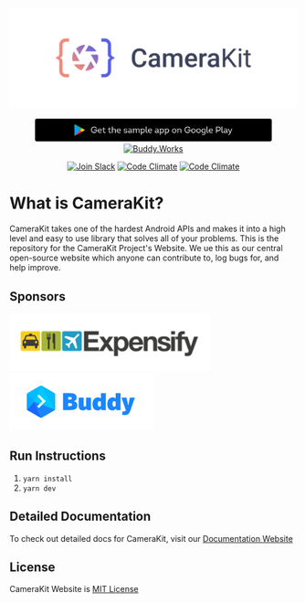 <p align="center">
    <a href="https://camerakit.website" target="_blank">
        <img alt='CameraKit Header' src='.repo/gh-readme-header.svg' />
    </a>
</p>

<p align="center">
    <a href="https://play.google.com/store/apps/details?id=com.camerakit.demo&hl=en" target="_blank">
        <img alt='CameraKit Header' height="42px" src='.repo/gh-readme-app.svg'/>
    </a>
    <a href="https://buddy.works/" target="_blank">
        <img alt='Buddy.Works' height="42px" src='https://assets.buddy.works/automated-dark.svg'/>
    </a>
</p>

<p align="center">
    <a href="https://join-slack.camerakit.website"><img src="https://join-slack.camerakit.website/badge.svg" alt="Join Slack"></a>
    <a href="https://codeclimate.com/github/wonderkiln/CameraKit-Android"><img src="https://codeclimate.com/github/wonderkiln/CameraKit-Android/badges/coverage.svg" alt="Code Climate"></a>
    <a href="https://codeclimate.com/github/wonderkiln/CameraKit-Android"><img src="https://codeclimate.com/github/wonderkiln/CameraKit-Android/badges/issue_count.svg" alt="Code Climate"></a>
</p>

# What is CameraKit?

CameraKit takes one of the hardest Android APIs and makes it into a high level and easy to use library that solves all of your problems. This is the repository for the CameraKit Project's Website. We ue this as our central open-source website which anyone can contribute to, log bugs for, and help improve.


## Sponsors

<a href="https://www.expensify.com/"><img src=".repo/gh-readme-expensify.png"></a>
<a href="https://www.buddy.works/"><img src=".repo/gh-readme-buddyworks.png"></a>

## Run Instructions

1. `yarn install`
2. `yarn dev`

## Detailed Documentation

To check out detailed docs for CameraKit, visit our [Documentation Website](http://docs.camerakit.website)

## License

CameraKit Website is [MIT License](https://github.com/CameraKit/CameraKit-Android/blob/master/LICENSE)